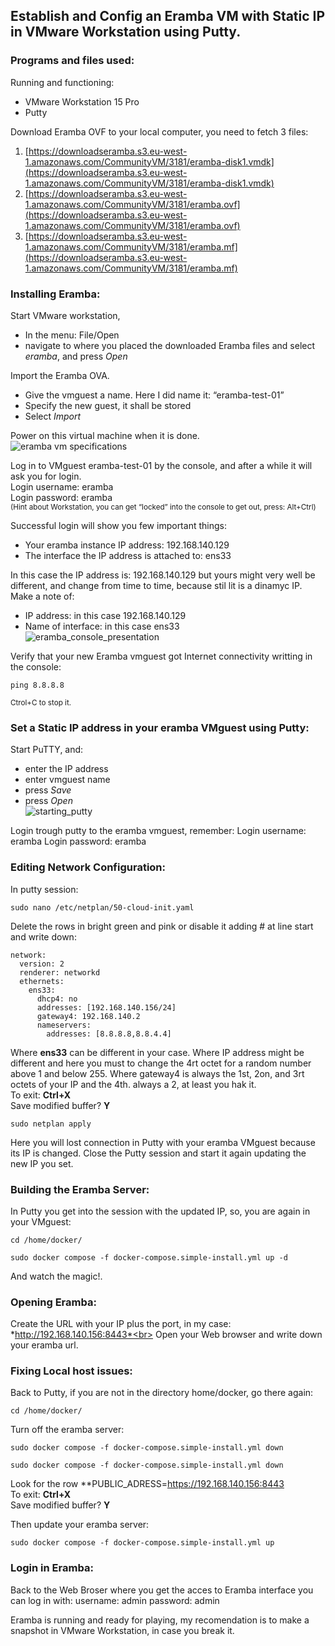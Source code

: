 ## Establish and Config an Eramba VM with Static IP in VMware Workstation using Putty.

### Programs and files used:
Running and functioning:
- VMware Workstation 15 Pro
- Putty

Download Eramba OVF to your local computer, you need to fetch 3 files:
1.	[https://downloadseramba.s3.eu-west-1.amazonaws.com/CommunityVM/3181/eramba-disk1.vmdk](https://downloadseramba.s3.eu-west-1.amazonaws.com/CommunityVM/3181/eramba-disk1.vmdk)
2.	[https://downloadseramba.s3.eu-west-1.amazonaws.com/CommunityVM/3181/eramba.ovf](https://downloadseramba.s3.eu-west-1.amazonaws.com/CommunityVM/3181/eramba.ovf)
3.	[https://downloadseramba.s3.eu-west-1.amazonaws.com/CommunityVM/3181/eramba.mf](https://downloadseramba.s3.eu-west-1.amazonaws.com/CommunityVM/3181/eramba.mf)


### Installing Eramba: 
Start VMware workstation, 
- In the menu: File/Open 
- navigate to where you placed the downloaded Eramba files and select *eramba*, and press *Open*

Import the Eramba OVA.
- Give the vmguest a name. Here I did name it: “eramba-test-01”
- Specify the new guest, it shall be stored
- Select *Import*

Power on this virtual machine when it is done.<br>
![eramba vm specifications](https://github.com/DoriCastilla/Eramba-virtual-machine/assets/170856411/dcb795f9-f5ea-42f3-be26-be1555ba8e82)

Log in to VMguest eramba-test-01 by the console, and after a while it will ask you for login.<br>
Login username: eramba<br>
Login password: eramba<br> 
<sub>(Hint about Workstation, you can get “locked” into the console to get out, press: Alt+Ctrl)</sub>

Successful login will show you few important things:
- Your eramba instance IP address: 192.168.140.129
- The interface the IP address is attached to: ens33

In this case the IP address is: 192.168.140.129  but yours might very well be different, and change from time to time, because stil lit is a dinamyc IP.  
Make a note of: 
- IP address: in this case 192.168.140.129
- Name of interface: in this case ens33<br>
 ![eramba_console_presentation](https://github.com/DoriCastilla/Eramba-virtual-machine/assets/170856411/9d946e5b-c300-43d1-bb12-4962a6ebde3c)

Verify that your new Eramba vmguest got Internet connectivity writting in the console: 
```
ping 8.8.8.8
```
<sub>Ctrol+C to stop it.</sub>

### Set a Static IP address in your eramba VMguest using Putty:

Start PuTTY, and:
- enter the IP address 
- enter vmguest name
- press *Save*
- press *Open*<br>
![starting_putty](https://github.com/DoriCastilla/Eramba-virtual-machine/assets/170856411/50df4e01-a969-43cf-8ee7-1f5732cd2052)

Login trough putty to the eramba vmguest, remember:
Login username: eramba
Login password: eramba 

### Editing Network Configuration:
In putty session: 
```
sudo nano /etc/netplan/50-cloud-init.yaml
```

Delete the rows in bright green and pink or disable it adding # at line start and write down:
```
network:
  version: 2
  renderer: networkd
  ethernets:
    ens33:
      dhcp4: no
      addresses: [192.168.140.156/24]
      gateway4: 192.168.140.2
      nameservers:
        addresses: [8.8.8.8,8.8.4.4]
```
Where **ens33** can be different in your case.
Where IP  address might be different and here you must to change the 4rt octet for a random number above 1 and below 255.
Where gateway4 is always the 1st, 2on, and 3rt octets of your IP and the 4th. always a 2, at least you hak it.<br>
To exit: **Ctrl+X** <br>
Save modified buffer? **Y**
```
sudo netplan apply
```

Here you will lost connection in Putty with your eramba VMguest because its IP is changed. 
Close the Putty session and start it again updating the new IP you set.

### Building the Eramba Server:

In Putty you get into the session with the updated IP, so, you are again in your VMguest: 
```
cd /home/docker/ 
```
```
sudo docker compose -f docker-compose.simple-install.yml up -d 
```
And watch the magic!.

### Opening Eramba:

Create the URL with your IP plus the port, in my case: *http://192.168.140.156:8443*<br>
Open your Web browser and write down your eramba url.

### Fixing Local host issues:

Back to Putty, if you are not in the directory home/docker, go there again: 
```
cd /home/docker/ 
```
Turn off the eramba server:
```
sudo docker compose -f docker-compose.simple-install.yml down 
```
```
sudo docker compose -f docker-compose.simple-install.yml down 
```
Look for the row **PUBLIC_ADRESS=https://192.168.140.156:8443<br>
To exit: **Ctrl+X** <br>
Save modified buffer? **Y**

Then update your eramba server:
```
sudo docker compose -f docker-compose.simple-install.yml up
```

### Login in Eramba:

Back to the Web Broser where you get the acces to Eramba interface you can log in with: 
username: admin 
password: admin

Eramba is running and ready for playing, my recomendation is to make a snapshot in VMware Workstation, in case you break it. 


